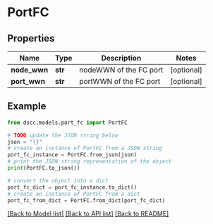 # PortFC


## Properties

Name | Type | Description | Notes
------------ | ------------- | ------------- | -------------
**node_wwn** | **str** | nodeWWN of the FC port | [optional] 
**port_wwn** | **str** | portWWN of the FC port | [optional] 

## Example

```python
from dscc.models.port_fc import PortFC

# TODO update the JSON string below
json = "{}"
# create an instance of PortFC from a JSON string
port_fc_instance = PortFC.from_json(json)
# print the JSON string representation of the object
print(PortFC.to_json())

# convert the object into a dict
port_fc_dict = port_fc_instance.to_dict()
# create an instance of PortFC from a dict
port_fc_from_dict = PortFC.from_dict(port_fc_dict)
```
[[Back to Model list]](../README.md#documentation-for-models) [[Back to API list]](../README.md#documentation-for-api-endpoints) [[Back to README]](../README.md)


